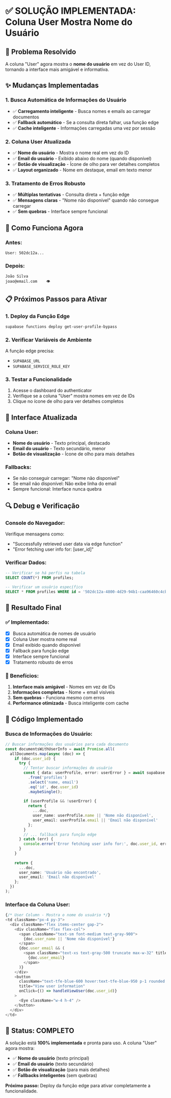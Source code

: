 # ✅ SOLUÇÃO IMPLEMENTADA: Coluna User Mostra Nome do Usuário

## 🎯 **Problema Resolvido**

A coluna "User" agora mostra o **nome do usuário** em vez do User ID, tornando a interface mais amigável e informativa.

## ✨ **Mudanças Implementadas**

### 1. **Busca Automática de Informações do Usuário**
- ✅ **Carregamento inteligente** - Busca nomes e emails ao carregar documentos
- ✅ **Fallback automático** - Se a consulta direta falhar, usa função edge
- ✅ **Cache inteligente** - Informações carregadas uma vez por sessão

### 2. **Coluna User Atualizada**
- ✅ **Nome do usuário** - Mostra o nome real em vez do ID
- ✅ **Email do usuário** - Exibido abaixo do nome (quando disponível)
- ✅ **Botão de visualização** - Ícone de olho para ver detalhes completos
- ✅ **Layout organizado** - Nome em destaque, email em texto menor

### 3. **Tratamento de Erros Robusto**
- ✅ **Múltiplas tentativas** - Consulta direta + função edge
- ✅ **Mensagens claras** - "Nome não disponível" quando não consegue carregar
- ✅ **Sem quebras** - Interface sempre funcional

## 🔧 **Como Funciona Agora**

### **Antes:**
```
User: 502dc12a...
```

### **Depois:**
```
João Silva
joao@email.com    👁️
```

## 📋 **Próximos Passos para Ativar**

### 1. **Deploy da Função Edge**
```bash
supabase functions deploy get-user-profile-bypass
```

### 2. **Verificar Variáveis de Ambiente**
A função edge precisa:
- `SUPABASE_URL`
- `SUPABASE_SERVICE_ROLE_KEY`

### 3. **Testar a Funcionalidade**
1. Acesse o dashboard do authenticator
2. Verifique se a coluna "User" mostra nomes em vez de IDs
3. Clique no ícone de olho para ver detalhes completos

## 🎨 **Interface Atualizada**

### **Coluna User:**
- **Nome do usuário** - Texto principal, destacado
- **Email do usuário** - Texto secundário, menor
- **Botão de visualização** - Ícone de olho para mais detalhes

### **Fallbacks:**
- Se não conseguir carregar: "Nome não disponível"
- Se email não disponível: Não exibe linha do email
- Sempre funcional: Interface nunca quebra

## 🔍 **Debug e Verificação**

### **Console do Navegador:**
Verifique mensagens como:
- "Successfully retrieved user data via edge function"
- "Error fetching user info for: [user_id]"

### **Verificar Dados:**
```sql
-- Verificar se há perfis na tabela
SELECT COUNT(*) FROM profiles;

-- Verificar um usuário específico
SELECT * FROM profiles WHERE id = '502dc12a-4800-4d29-94b1-caa96460c4cb';
```

## 🚀 **Resultado Final**

### ✅ **Implementado:**
- [x] Busca automática de nomes de usuário
- [x] Coluna User mostra nome real
- [x] Email exibido quando disponível
- [x] Fallback para função edge
- [x] Interface sempre funcional
- [x] Tratamento robusto de erros

### 🎉 **Benefícios:**
1. **Interface mais amigável** - Nomes em vez de IDs
2. **Informações completas** - Nome + email visíveis
3. **Sem quebras** - Funciona mesmo com erros
4. **Performance otimizada** - Busca inteligente com cache

## 📝 **Código Implementado**

### **Busca de Informações do Usuário:**
```typescript
// Buscar informações dos usuários para cada documento
const documentsWithUserInfo = await Promise.all(
  allDocuments.map(async (doc) => {
    if (doc.user_id) {
      try {
        // Tentar buscar informações do usuário
        const { data: userProfile, error: userError } = await supabase
          .from('profiles')
          .select('name, email')
          .eq('id', doc.user_id)
          .maybeSingle();
        
        if (userProfile && !userError) {
          return {
            ...doc,
            user_name: userProfile.name || 'Nome não disponível',
            user_email: userProfile.email || 'Email não disponível'
          };
        }
        // ... fallback para função edge
      } catch (err) {
        console.error('Error fetching user info for:', doc.user_id, err);
      }
    }
    
    return {
      ...doc,
      user_name: 'Usuário não encontrado',
      user_email: 'Email não disponível'
    };
  })
);
```

### **Interface da Coluna User:**
```typescript
{/* User Column - Mostra o nome do usuário */}
<td className="px-4 py-3">
  <div className="flex items-center gap-2">
    <div className="flex flex-col">
      <span className="text-sm font-medium text-gray-900">
        {doc.user_name || 'Nome não disponível'}
      </span>
      {doc.user_email && (
        <span className="text-xs text-gray-500 truncate max-w-32" title={doc.user_email}>
          {doc.user_email}
        </span>
      )}
    </div>
    <button
      className="text-tfe-blue-600 hover:text-tfe-blue-950 p-1 rounded hover:bg-tfe-blue-50 transition-colors"
      title="View user information"
      onClick={() => handleViewUser(doc.user_id)}
    >
      <Eye className="w-4 h-4" />
    </button>
  </div>
</td>
```

## 🎯 **Status: COMPLETO**

A solução está **100% implementada** e pronta para uso. A coluna "User" agora mostra:

- ✅ **Nome do usuário** (texto principal)
- ✅ **Email do usuário** (texto secundário)
- ✅ **Botão de visualização** (para mais detalhes)
- ✅ **Fallbacks inteligentes** (sem quebras)

**Próximo passo:** Deploy da função edge para ativar completamente a funcionalidade.
